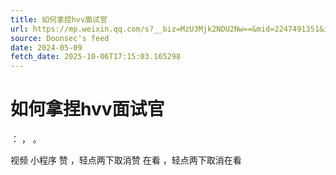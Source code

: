 ```yaml
---
title: 如何拿捏hvv面试官
url: https://mp.weixin.qq.com/s?__biz=MzU3Mjk2NDU2Nw==&mid=2247491351&idx=1&sn=021af6da17ad826fd0ca9e081abdf149
source: Doonsec's feed
date: 2024-05-09
fetch_date: 2025-10-06T17:15:03.165298
---
```


# 如何拿捏hvv面试官

：
，
。

视频
小程序
赞
，轻点两下取消赞
在看
，轻点两下取消在看